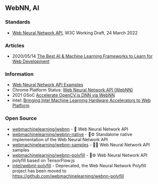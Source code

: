## WebNN, AI


### Standards
- [Web Neural Network API](https://www.w3.org/TR/webnn/), W3C Working Draft, 24 March 2022


### Articles
- 2020/05/14 [The Best AI & Machine Learning Frameworks to Learn for Web Development](https://www.freecodecamp.org/news/best-ai-machine-learning-frameworks-for-web-development/)


### Information
- [Web Neural Network API Examples](https://intel.github.io/webml-polyfill/examples/)
- Chrome Platform Status: [Web Neural Network API (WebNN)](https://chromestatus.com/feature/5738583487938560)
- 2021 GSoC [Accelerate OpenCV.js DNN via WebNN](https://summerofcode.withgoogle.com/archive/2021/projects/4779460481515520)
- Intel: [Bringing Intel Machine Learning Hardware Accelerators to Web Platform](https://www.intel.com/content/www/us/en/developer/articles/technical/machine-learning-hw-accelerators-web-platform.html)


### Open Source
- [webmachinelearning/webnn](https://github.com/webmachinelearning/webnn) - 🧠 Web Neural Network API
- [webmachinelearning/webnn-native](https://github.com/webmachinelearning/webnn-native) - 🧠⚙️ Standalone native implementation of the Web Neural Network API
- [webmachinelearning/webnn-samples](https://github.com/webmachinelearning/webnn-samples) - 🧠✨ Web Neural Network API samples
- [webmachinelearning/webnn-polyfill](https://github.com/webmachinelearning/webnn-polyfill) - 🧠⚙️ Web Neural Network API polyfill based on TensorFlow.js
- [intel/webml-polyfill](https://github.com/intel/webml-polyfill) - Deprecated, the Web Neural Network Polyfill project has been moved to https://github.com/webmachinelearning/webnn-polyfill




